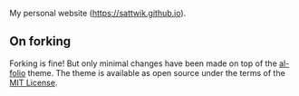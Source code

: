 My personal website (https://sattwik.github.io).

## On forking

Forking is fine! But only minimal changes have been made on top of the [al-folio](https://github.com/alshedivat/al-folio) theme. The theme is available as open source under the terms of the [MIT License](https://opensource.org/licenses/MIT).
